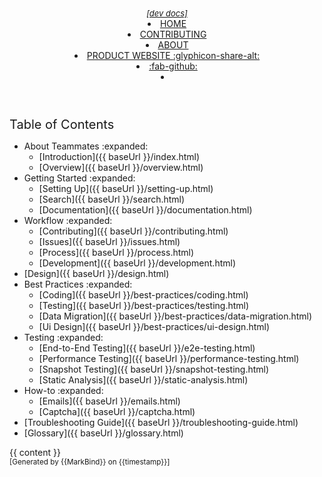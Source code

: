 <head-bottom>
  <link rel="stylesheet" href="{{ baseUrl }}/stylesheets/main.css">
</head-bottom>

<header fixed>
  <navbar placement="top" type="inverse">
    <a slot="brand" href="{{ baseUrl }}/index.html" title="Home" class="navbar-brand">
      <pic src="https://teammatesv4.appspot.com/assets/images/teammateslogo.png" width="150" alt="Logo" caption=""/>
      <span style="font-style:italic;font-size:small">[dev docs]</span>
    </a>
    <li><a href="{{ baseUrl }}/index.html" class="nav-link">HOME</a></li>
    <li><a href="{{ baseUrl }}/contributing.html" class="nav-link">CONTRIBUTING</a></li>
    <li><a href="{{ baseUrl }}/about.html" class="nav-link">ABOUT</a></li>
    <li><a href="http://teammatesv4.appspot.com/" target="_blank" class="nav-link">PRODUCT WEBSITE <md>:glyphicon-share-alt:</md></a></li>
    <li><a href="https://github.com/TEAMMATES/teammates" target="_blank" class="nav-link"><md>:fab-github:</md></a></li>
  <li slot="right">
    <form class="navbar-form">
      <searchbar :data="searchData" placeholder="Search" :on-hit="searchCallback" menu-align-right></searchbar>
    </form>
  </li>
  </navbar>
</header>

<div id="flex-body">
  <nav id="site-nav" class="fixed-header-padding">
    <div class="site-nav-top">
      <div class="font-weight-bold mb-2" style="font-size: 1.25rem;">Table of Contents</div>
    </div>
    <div class="nav-component slim-scroll">
      <site-nav>

* About Teammates :expanded:
  * [Introduction]({{ baseUrl }}/index.html)
  * [Overview]({{ baseUrl }}/overview.html)
* Getting Started :expanded:
  * [Setting Up]({{ baseUrl }}/setting-up.html)
  * [Search]({{ baseUrl }}/search.html)
  * [Documentation]({{ baseUrl }}/documentation.html)
* Workflow :expanded:
  * [Contributing]({{ baseUrl }}/contributing.html)
  * [Issues]({{ baseUrl }}/issues.html)
  * [Process]({{ baseUrl }}/process.html)
  * [Development]({{ baseUrl }}/development.html)
* [Design]({{ baseUrl }}/design.html)
* Best Practices :expanded:
  * [Coding]({{ baseUrl }}/best-practices/coding.html)
  * [Testing]({{ baseUrl }}/best-practices/testing.html)
  * [Data Migration]({{ baseUrl }}/best-practices/data-migration.html)
  * [Ui Design]({{ baseUrl }}/best-practices/ui-design.html)
* Testing :expanded:
  * [End-to-End Testing]({{ baseUrl }}/e2e-testing.html)
  * [Performance Testing]({{ baseUrl }}/performance-testing.html)
  * [Snapshot Testing]({{ baseUrl }}/snapshot-testing.html)
  * [Static Analysis]({{ baseUrl }}/static-analysis.html)
* How-to :expanded:
  * [Emails]({{ baseUrl }}/emails.html)
  * [Captcha]({{ baseUrl }}/captcha.html)
* [Troubleshooting Guide]({{ baseUrl }}/troubleshooting-guide.html)
* [Glossary]({{ baseUrl }}/glossary.html)
      </site-nav>
    </div>
  </nav>
  <div id="content-wrapper" class="fixed-header-padding">
    {{ content }}
  </div>
  <nav id="page-nav" class="fixed-header-padding">
    <div class="nav-component slim-scroll">
      <page-nav />
    </div>
  </nav>
</div>

<footer>
  
<!-- Support MarkBind by including a link to us on your landing page! -->
<div class="text-center">
  <small>[Generated by {{MarkBind}} on {{timestamp}}]</small>
</div>

</footer>

